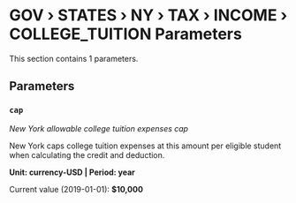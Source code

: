 # GOV › STATES › NY › TAX › INCOME › COLLEGE_TUITION Parameters

This section contains 1 parameters.

## Parameters

### `cap`
*New York allowable college tuition expenses cap*

New York caps college tuition expenses at this amount per eligible student when calculating the credit and deduction.

**Unit: currency-USD | Period: year**

Current value (2019-01-01): **$10,000**

